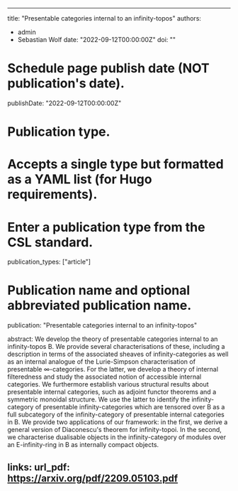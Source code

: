 ---

title: "Presentable categories internal to an infinity-topos"
authors:
- admin
- Sebastian Wolf
date: "2022-09-12T00:00:00Z"
doi: ""

# Schedule page publish date (NOT publication's date).
publishDate: "2022-09-12T00:00:00Z"

# Publication type.
# Accepts a single type but formatted as a YAML list (for Hugo requirements).
# Enter a publication type from the CSL standard.
publication_types: ["article"]

# Publication name and optional abbreviated publication name.
publication: "Presentable categories internal to an infinity-topos"

abstract: We develop the theory of presentable categories internal to an infinity-topos B. We provide several characterisations of these, including a description in terms of the associated sheaves of infinity-categories as well as an internal analogue of the Lurie-Simpson characterisation of presentable ∞-categories. For the latter, we develop a theory of internal filteredness and study the associated notion of accessible internal categories. We furthermore establish various structural results about presentable internal categories, such as adjoint functor theorems and a symmetric monoidal structure. We use the latter to identify the infinity-category of presentable infinity-categories which are tensored over B as a full subcategory of the infinity-category of presentable internal categories in B. We provide two applications of our framework: in the first, we derive a general version of Diaconescu's theorem for infinity-topoi. In the second, we characterise dualisable objects in the infinity-category of modules over an E-infinity-ring in B as internally compact objects.

links:
url_pdf: https://arxiv.org/pdf/2209.05103.pdf
---